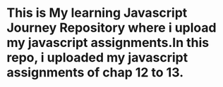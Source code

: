 # This is My learning Javascript Journey Repository where i upload my javascript assignments.In this repo, i uploaded my javascript assignments of chap 12 to 13.
